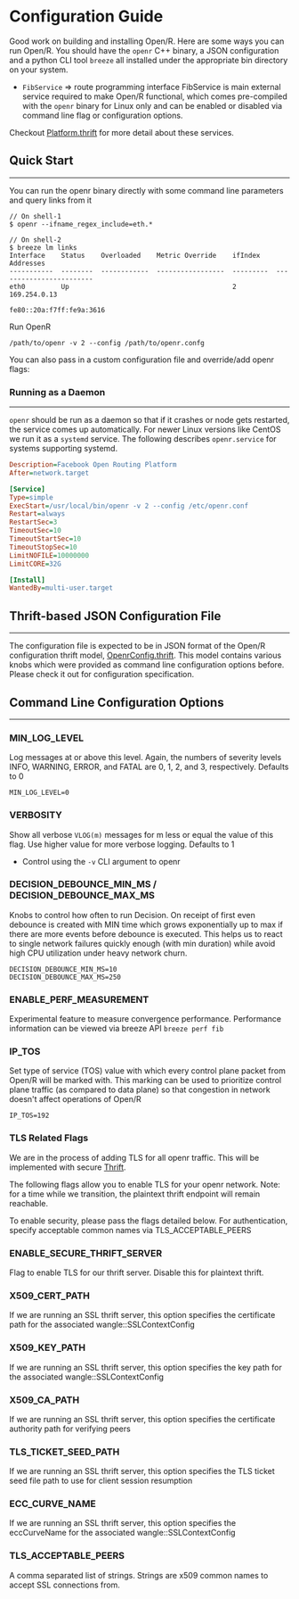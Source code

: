 # Configuration Guide

Good work on building and installing Open/R. Here are some ways you can run
Open/R. You should have the `openr` C++ binary, a JSON configuration and a
python CLI tool `breeze` all installed under the appropriate bin directory on
your system.

- `FibService` => route programming interface FibService is main external
  service required to make Open/R functional, which comes pre-compiled with the
  `openr` binary for Linux only and can be enabled or disabled via command line
  flag or configuration options.

Checkout
[Platform.thrift](https://github.com/facebook/openr/blob/master/openr/if/Platform.thrift)
for more detail about these services.

## Quick Start

---

You can run the openr binary directly with some command line parameters and
query links from it

```console
// On shell-1
$ openr --ifname_regex_include=eth.*

// On shell-2
$ breeze lm links
Interface    Status    Overloaded    Metric Override    ifIndex    Addresses
-----------  --------  ------------  -----------------  ---------  ------------------------
eth0         Up                                         2          169.254.0.13
                                                                   fe80::20a:f7ff:fe9a:3616
```

Run OpenR

```console
/path/to/openr -v 2 --config /path/to/openr.confg
```

You can also pass in a custom configuration file and override/add openr flags:

### Running as a Daemon

---

`openr` should be run as a daemon so that if it crashes or node gets restarted,
the service comes up automatically. For newer Linux versions like CentOS we run
it as a `systemd` service. The following describes `openr.service` for systems
supporting systemd.

```ini
Description=Facebook Open Routing Platform
After=network.target

[Service]
Type=simple
ExecStart=/usr/local/bin/openr -v 2 --config /etc/openr.conf
Restart=always
RestartSec=3
TimeoutSec=10
TimeoutStartSec=10
TimeoutStopSec=10
LimitNOFILE=10000000
LimitCORE=32G

[Install]
WantedBy=multi-user.target
```

## Thrift-based JSON Configuration File

---

The configuration file is expected to be in JSON format of the Open/R
configuration thrift model,
[OpenrConfig.thrift](https://github.com/facebook/openr/blob/master/openr/if/OpenrConfig.thrift).
This model contains various knobs which were provided as command line
configuration options before. Please check it out for configuration
specification.

## Command Line Configuration Options

---

### MIN_LOG_LEVEL

Log messages at or above this level. Again, the numbers of severity levels INFO,
WARNING, ERROR, and FATAL are 0, 1, 2, and 3, respectively. Defaults to 0

```shell
MIN_LOG_LEVEL=0
```

### VERBOSITY

Show all verbose `VLOG(m)` messages for m less or equal the value of this flag.
Use higher value for more verbose logging. Defaults to 1

- Control using the `-v` CLI argument to openr

### DECISION_DEBOUNCE_MIN_MS / DECISION_DEBOUNCE_MAX_MS

Knobs to control how often to run Decision. On receipt of first even debounce is
created with MIN time which grows exponentially up to max if there are more
events before debounce is executed. This helps us to react to single network
failures quickly enough (with min duration) while avoid high CPU utilization
under heavy network churn.

```shell
DECISION_DEBOUNCE_MIN_MS=10
DECISION_DEBOUNCE_MAX_MS=250
```

### ENABLE_PERF_MEASUREMENT

Experimental feature to measure convergence performance. Performance information
can be viewed via breeze API `breeze perf fib`

### IP_TOS

Set type of service (TOS) value with which every control plane packet from
Open/R will be marked with. This marking can be used to prioritize control plane
traffic (as compared to data plane) so that congestion in network doesn't affect
operations of Open/R

```shell
IP_TOS=192
```

### TLS Related Flags

We are in the process of adding TLS for all openr traffic. This will be
implemented with secure [Thrift](https://github.com/facebook/fbthrift).

The following flags allow you to enable TLS for your openr network. Note: for a
time while we transition, the plaintext thrift endpoint will remain reachable.

To enable security, please pass the flags detailed below. For authentication,
specify acceptable common names via TLS_ACCEPTABLE_PEERS

### ENABLE_SECURE_THRIFT_SERVER

Flag to enable TLS for our thrift server. Disable this for plaintext thrift.

### X509_CERT_PATH

If we are running an SSL thrift server, this option specifies the certificate
path for the associated wangle::SSLContextConfig

### X509_KEY_PATH

If we are running an SSL thrift server, this option specifies the key path for
the associated wangle::SSLContextConfig

### X509_CA_PATH

If we are running an SSL thrift server, this option specifies the certificate
authority path for verifying peers

### TLS_TICKET_SEED_PATH

If we are running an SSL thrift server, this option specifies the TLS ticket
seed file path to use for client session resumption

### ECC_CURVE_NAME

If we are running an SSL thrift server, this option specifies the eccCurveName
for the associated wangle::SSLContextConfig

### TLS_ACCEPTABLE_PEERS

A comma separated list of strings. Strings are x509 common names to accept SSL
connections from.

